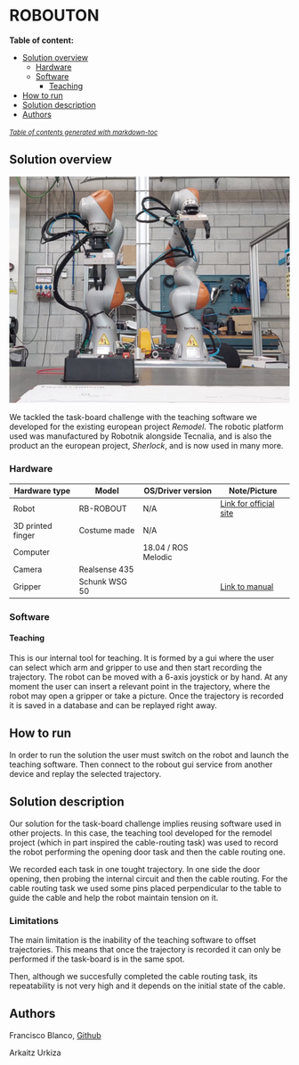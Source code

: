# ROBOUTON

**Table of content:**

- [Solution overview](#solution-overview)
  - [Hardware](#hardware)
  - [Software](#software)
    - [Teaching](#teaching)
- [How to run](#how-to-run)
- [Solution description](#solution-in-dept-description)
- [Authors](#authors)

<small><i><a href='http://ecotrust-canada.github.io/markdown-toc/'>Table of contents generated with markdown-toc</a></i></small>

## Solution overview

![alt text](media/cell_overview.png "Robouton & Task-board")

We tackled the task-board challenge with the teaching software we developed for the existing european project _Remodel_. The robotic platform used was manufactured by Robotnik alongside Tecnalia, and is also the product an the european project, _Sherlock_, and is now used in many more.

### Hardware

| Hardware type     | Model              | OS/Driver version | Note/Picture                                                                                          |
|-------------------|--------------------|-------------------|-----------------------------------------------------------------------------------------------|
| Robot             | RB-ROBOUT | N/A         | [Link for official site](https://robotnik.eu/products/customization/rb-robout/)                |
| 3D printed finger | Costume made       | N/A                |  |
| Computer          |        |  18.04 / ROS Melodic    |                                                                                               |
| Camera            |   Realsense 435                 |                   |                                                                                               |
| Gripper           | Schunk WSG 50                   |                   | [Link to manual](https://www.google.com/url?sa=t&rct=j&q=&esrc=s&source=web&cd=&cad=rja&uact=8&ved=2ahUKEwjvkrvtj4mAAxXkoVwKHdeECyAQFnoECAcQAQ&url=https%3A%2F%2Fwww.roscomponents.com%2Fes%2Findex.php%3Fcontroller%3Dattachment%26id_attachment%3D215&usg=AOvVaw1075yniJidHvAY9FWFmg_V&opi=89978449)                                                                                              |

### Software

#### Teaching

This is our internal tool for teaching. It is formed by a gui where the user can select which arm and gripper to use and then start recording the trajectory. The robot can be moved with a 6-axis joystick or by hand. At any moment the user can insert a relevant point in the trajectory, where the robot may open a gripper or take a picture. Once the trajectory is recorded it is saved in a database and can be replayed right away.

## How to run

In order to run the solution the user must switch on the robot and launch the teaching software. Then connect to the robout gui service from another device and replay the selected trajectory.

## Solution description

Our solution for the task-board challenge implies reusing software used in other projects. In this case, the teaching tool developed for the remodel project (which in part inspired the cable-routing task) was used to record the robot performing the opening door task and then the cable routing one.

We recorded each task in one tought trajectory. In one side the door opening, then probing the internal circuit and then the cable routing. For the cable routing task we used some pins placed perpendicular to the table to guide the cable and help the robot maintain tension on it.

### Limitations

The main limitation is the inability of the teaching software to offset trajectories. This means that once the trajectory is recorded it can only be performed if the task-board is in the same spot.

Then, although we succesfully completed the cable routing task, its repeatability is not very high and it depends on the initial state of the cable.

## Authors

 Francisco Blanco, [Github](https://github.com/FranBesq)

 Arkaitz Urkiza
